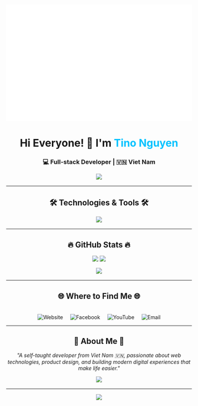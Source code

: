 ﻿<!-- 🌍 TINONGUYEN PROFILE -->
<a href="#" target="_blank">
  <img src="svg/tinonguyen.svg" width="1200" alt="TinoNguyen Earth Animation" />
</a>

<!-- 👋 INTRO -->
<h1 align="center">Hi Everyone! 👋 I'm <span style="color:#00C2FF;">Tino Nguyen</span></h1>
<h3 align="center">💻 Full-stack Developer | 🇻🇳 Viet Nam</h3>

<p align="center">
  <img src="https://readme-typing-svg.herokuapp.com?color=00C2FF&size=22&center=true&vCenter=true&width=550&lines=Passionate+about+web+and+system+development;Always+learning+new+technologies;Turning+ideas+into+beautiful+products" />
</p>

---

<h2 align="center">🛠 Technologies & Tools 🛠</h2>

<p align="center">
  <img src="https://skillicons.dev/icons?i=js,ts,vue,react,laravel,php,nodejs,express,mysql,tailwind,bootstrap,figma,vscode,github,git&perline=8" />
</p>

---

<h2 align="center">🔥 GitHub Stats 🔥</h2>

<p align="center">
  <img src="https://github-readme-stats.vercel.app/api?username=tinonguyen15&show_icons=true&theme=tokyonight&hide_border=true&border_color=00C2FF" height="165" />
  <img src="https://github-readme-stats.vercel.app/api/top-langs/?username=tinonguyen15&layout=compact&theme=tokyonight&hide_border=true&border_color=00C2FF" height="165" />
</p>

<p align="center">
  <img src="https://github-readme-streak-stats.herokuapp.com?user=tinonguyen15&theme=tokyonight&hide_border=true&border=00C2FF" height="165" />
</p>

---

<h2 align="center">🌐 Where to Find Me 🌐</h2>

<br>

<p align="center" style="margin: 0; padding: 0;">
  <!-- 🌎 Website -->
  <a href="https://tinonguyen.online" target="_blank" title="Website" style="text-decoration:none;">
    <img src="https://img.icons8.com/fluency/96/domain.png" width="50" alt="Website" style="vertical-align:middle;"/>
  </a>
  &nbsp;&nbsp;&nbsp;
  <!-- 💙 Facebook -->
  <a href="https://www.facebook.com/tinonguyen.15" target="_blank" title="Facebook" style="text-decoration:none;">
    <img src="https://img.icons8.com/fluency/96/facebook-new.png" width="50" alt="Facebook" style="vertical-align:middle;"/>
  </a>
  &nbsp;&nbsp;&nbsp;
  <!-- ❤️ YouTube -->
  <a href="https://www.youtube.com/@TiNoNguyen.15" target="_blank" title="YouTube" style="text-decoration:none;">
    <img src="https://img.icons8.com/fluency/96/youtube-play.png" width="50" alt="YouTube" style="vertical-align:middle;"/>
  </a>
  &nbsp;&nbsp;&nbsp;
  <!-- ✉️ Gmail -->
  <a href="mailto:nguyenquochuy.150106@gmail.com" target="_blank" title="Email" style="text-decoration:none;">
    <img src="https://img.icons8.com/fluency/96/gmail-new.png" width="50" alt="Email" style="vertical-align:middle;"/>
  </a>
</p>

---

<h2 align="center">💬 About Me 💬</h2>

<p align="center">
  <i>"A self-taught developer from Viet Nam 🇻🇳, passionate about web technologies, product design, and building modern digital experiences that make life easier."</i>
</p>

<p align="center">
  <img src="https://readme-typing-svg.herokuapp.com?color=00C2FF&size=20&center=true&vCenter=true&width=550&lines=Keep+learning,+keep+building+🚀;Code,+Design,+Create,+Inspire+💡;From+Ideas+to+Reality+🌎" />
</p>

---

<p align="center">
  <img src="https://capsule-render.vercel.app/api?type=waving&color=0:00C2FF,100:000428&height=100&section=footer"/>
</p>
